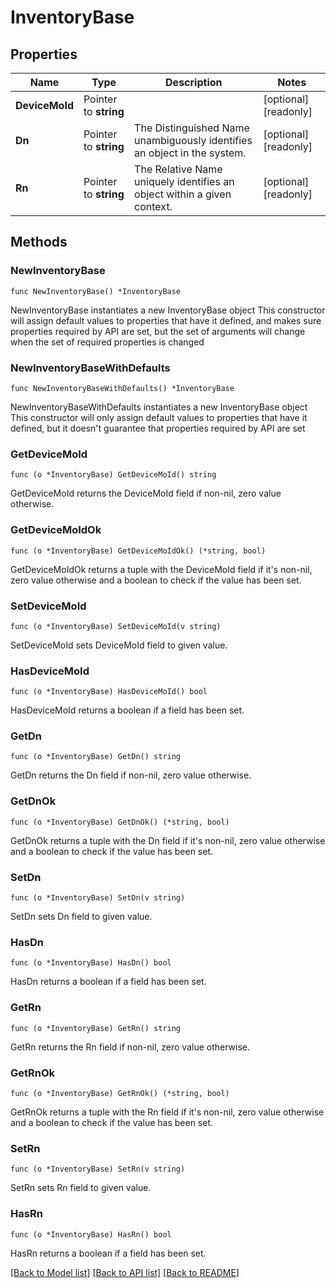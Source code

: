 # InventoryBase

## Properties

Name | Type | Description | Notes
------------ | ------------- | ------------- | -------------
**DeviceMoId** | Pointer to **string** |  | [optional] [readonly] 
**Dn** | Pointer to **string** | The Distinguished Name unambiguously identifies an object in the system. | [optional] [readonly] 
**Rn** | Pointer to **string** | The Relative Name uniquely identifies an object within a given context. | [optional] [readonly] 

## Methods

### NewInventoryBase

`func NewInventoryBase() *InventoryBase`

NewInventoryBase instantiates a new InventoryBase object
This constructor will assign default values to properties that have it defined,
and makes sure properties required by API are set, but the set of arguments
will change when the set of required properties is changed

### NewInventoryBaseWithDefaults

`func NewInventoryBaseWithDefaults() *InventoryBase`

NewInventoryBaseWithDefaults instantiates a new InventoryBase object
This constructor will only assign default values to properties that have it defined,
but it doesn't guarantee that properties required by API are set

### GetDeviceMoId

`func (o *InventoryBase) GetDeviceMoId() string`

GetDeviceMoId returns the DeviceMoId field if non-nil, zero value otherwise.

### GetDeviceMoIdOk

`func (o *InventoryBase) GetDeviceMoIdOk() (*string, bool)`

GetDeviceMoIdOk returns a tuple with the DeviceMoId field if it's non-nil, zero value otherwise
and a boolean to check if the value has been set.

### SetDeviceMoId

`func (o *InventoryBase) SetDeviceMoId(v string)`

SetDeviceMoId sets DeviceMoId field to given value.

### HasDeviceMoId

`func (o *InventoryBase) HasDeviceMoId() bool`

HasDeviceMoId returns a boolean if a field has been set.

### GetDn

`func (o *InventoryBase) GetDn() string`

GetDn returns the Dn field if non-nil, zero value otherwise.

### GetDnOk

`func (o *InventoryBase) GetDnOk() (*string, bool)`

GetDnOk returns a tuple with the Dn field if it's non-nil, zero value otherwise
and a boolean to check if the value has been set.

### SetDn

`func (o *InventoryBase) SetDn(v string)`

SetDn sets Dn field to given value.

### HasDn

`func (o *InventoryBase) HasDn() bool`

HasDn returns a boolean if a field has been set.

### GetRn

`func (o *InventoryBase) GetRn() string`

GetRn returns the Rn field if non-nil, zero value otherwise.

### GetRnOk

`func (o *InventoryBase) GetRnOk() (*string, bool)`

GetRnOk returns a tuple with the Rn field if it's non-nil, zero value otherwise
and a boolean to check if the value has been set.

### SetRn

`func (o *InventoryBase) SetRn(v string)`

SetRn sets Rn field to given value.

### HasRn

`func (o *InventoryBase) HasRn() bool`

HasRn returns a boolean if a field has been set.


[[Back to Model list]](../README.md#documentation-for-models) [[Back to API list]](../README.md#documentation-for-api-endpoints) [[Back to README]](../README.md)


